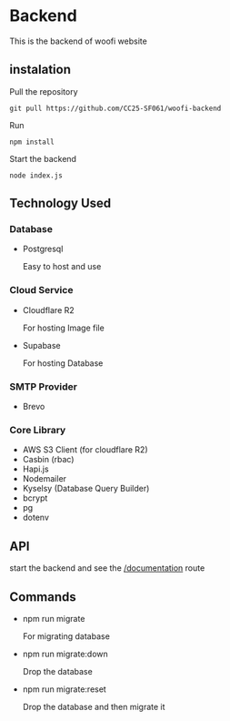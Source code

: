 # Backend
This is the backend of woofi website

## instalation

Pull the repository
```
git pull https://github.com/CC25-SF061/woofi-backend
```
Run
```
npm install
```
Start the backend
```
node index.js
```

## Technology Used

### Database 

- Postgresql
  <p>Easy to host and use</p>

### Cloud Service

- Cloudflare R2
  <p>For hosting Image file</p>
- Supabase
  <p>For hosting Database</p>

### SMTP Provider

- Brevo

### Core Library

 - AWS S3 Client (for cloudflare R2)
 - Casbin (rbac)
 - Hapi.js 
 - Nodemailer
 - Kyselsy (Database Query Builder)
 - bcrypt
 - pg
 - dotenv

## API

start the backend and see the [/documentation](http://localhost:8070) route

## Commands
 - npm run migrate
   <p>For migrating database</p>
 - npm run migrate:down
   <p>Drop the database</p>
 - npm run migrate:reset
   <p>Drop the database and then migrate it</p>
